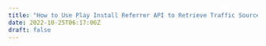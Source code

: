 ```yaml
---
title: "How to Use Play Install Referrer API to Retrieve Traffic Source"
date: 2022-10-25T06:17:06Z
draft: false
---
```


